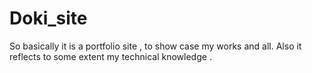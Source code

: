 # Doki_site
So basically it is a portfolio site , to show case my works and all.
Also it reflects to some extent my technical knowledge . 
